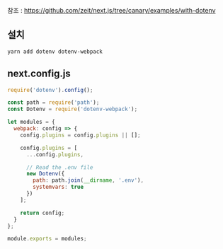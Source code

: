 참조 : https://github.com/zeit/next.js/tree/canary/examples/with-dotenv 

## 설치

```bash
yarn add dotenv dotenv-webpack
```

## next.config.js

```js
require('dotenv').config();

const path = require('path');
const Dotenv = require('dotenv-webpack');

let modules = {
  webpack: config => {
    config.plugins = config.plugins || [];

    config.plugins = [
      ...config.plugins,

      // Read the .env file
      new Dotenv({
        path: path.join(__dirname, '.env'),
        systemvars: true
      })
    ];

    return config;
  }
};

module.exports = modules;
```
